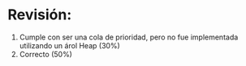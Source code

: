 # Revisión:

1. Cumple con ser una cola de prioridad, pero no fue implementada utilizando un árol Heap (30%)
2. Correcto (50%)

